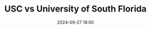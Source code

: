 ---
layout: game
title: "USC vs University of South Florida"
date: "2024-09-27 18:00"
opponent: "University of South Florida"
location: "Columbus Ice Rink/Civic Center - Columbus, GA"
---